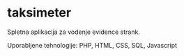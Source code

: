 # taksimeter
Spletna aplikacija za vodenje evidence strank.

Uporabljene tehnologije: PHP, HTML, CSS, SQL, Javascript
